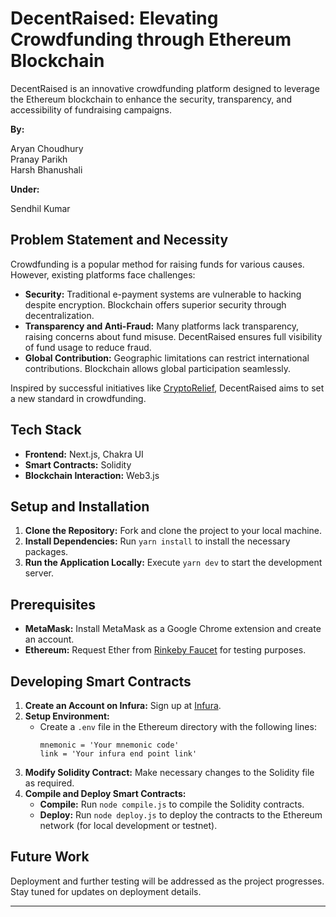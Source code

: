 # DecentRaised: Elevating Crowdfunding through Ethereum Blockchain

DecentRaised is an innovative crowdfunding platform designed to leverage the Ethereum blockchain to enhance the security, transparency, and accessibility of fundraising campaigns.

**By:**

Aryan Choudhury  
Pranay Parikh  
Harsh Bhanushali  

**Under:**

Sendhil Kumar

## Problem Statement and Necessity

Crowdfunding is a popular method for raising funds for various causes. However, existing platforms face challenges:

- **Security:** Traditional e-payment systems are vulnerable to hacking despite encryption. Blockchain offers superior security through decentralization.
- **Transparency and Anti-Fraud:** Many platforms lack transparency, raising concerns about fund misuse. DecentRaised ensures full visibility of fund usage to reduce fraud.
- **Global Contribution:** Geographic limitations can restrict international contributions. Blockchain allows global participation seamlessly.

Inspired by successful initiatives like [CryptoRelief](https://www.cryptorelief.in), DecentRaised aims to set a new standard in crowdfunding.

## Tech Stack

- **Frontend:** Next.js, Chakra UI
- **Smart Contracts:** Solidity
- **Blockchain Interaction:** Web3.js

## Setup and Installation

1. **Clone the Repository:** Fork and clone the project to your local machine.
2. **Install Dependencies:** Run `yarn install` to install the necessary packages.
3. **Run the Application Locally:** Execute `yarn dev` to start the development server.

## Prerequisites

- **MetaMask:** Install MetaMask as a Google Chrome extension and create an account.
- **Ethereum:** Request Ether from [Rinkeby Faucet](https://faucet.rinkeby.io/) for testing purposes.

## Developing Smart Contracts

1. **Create an Account on Infura:** Sign up at [Infura](https://infura.io).
2. **Setup Environment:**
   - Create a `.env` file in the Ethereum directory with the following lines:
     ```plaintext
     mnemonic = 'Your mnemonic code'
     link = 'Your infura end point link'
     ```
3. **Modify Solidity Contract:** Make necessary changes to the Solidity file as required.
4. **Compile and Deploy Smart Contracts:**
   - **Compile:** Run `node compile.js` to compile the Solidity contracts.
   - **Deploy:** Run `node deploy.js` to deploy the contracts to the Ethereum network (for local development or testnet).

## Future Work

Deployment and further testing will be addressed as the project progresses. Stay tuned for updates on deployment details.

---
